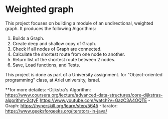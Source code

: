 # Weighted graph
This project focuses on building a module of an undirectional, weighted graph.
It produces the following Algorithms:
1) Builds a Graph.
2) Create deep and shallow copy of Graph.
3) Check if all nodes of Graph are connected.
4) Calculate the shortest route from one node to another.
5) Return list of the shortest route between 2 nodes.
6) Save, Load functions, and Tests. 

This project is done as part of a University assignment. for "Object-oriented programming" 
class, at Ariel university, Israel.

**for more detailes:
-Dijkstra's Algorithm: https://www.coursera.org/lecture/advanced-data-structures/core-dijkstras-algorithm-2ctyF
    https://www.youtube.com/watch?v=GazC3A4OQTE
-Graph: https://hyperskill.org/learn/step/5645
-Itarator: https://www.geeksforgeeks.org/iterators-in-java/
